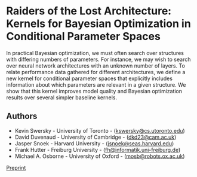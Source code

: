 Raiders of the Lost Architecture: Kernels for Bayesian Optimization in Conditional Parameter Spaces
====================

In practical Bayesian optimization, we must often search over structures with differing numbers of parameters.
For instance, we may wish to search over neural network architectures with an unknown number of layers.
To relate performance data gathered for different architectures, we define a new kernel for conditional parameter spaces that explicitly includes information about which parameters are relevant in a given structure.
We show that this kernel improves model quality and Bayesian optimization results over several simpler baseline kernels.


Authors
-------

- Kevin Swersky - University of Toronto - (kswersky@cs.utoronto.edu)
- David Duvenaud - University of Cambridge - (dkd23@cam.ac.uk)
- Jasper Snoek - Harvard University - (jsnoek@seas.harvard.edu)
- Frank Hutter - Freiburg University - (fh@informatik.uni-freiburg.de)
- Michael A. Osborne - University of Oxford - (mosb@robots.ox.ac.uk)

[Preprint](http://mlg.eng.cam.ac.uk/duvenaud/papers/arc-kernel-workshop.pdf)




